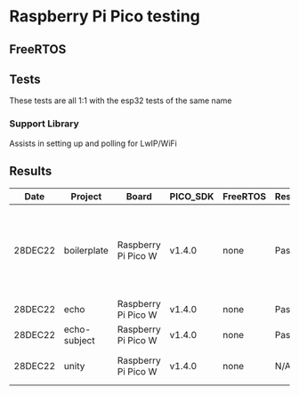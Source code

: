 # Raspberry Pi Pico testing

## FreeRTOS

## Tests

These tests are all 1:1 with the esp32 tests of the same name

### Support Library

Assists in setting up and polling for LwIP/WiFi

## Results

|   Date  | Project      | Board                | PICO_SDK | FreeRTOS | Result | Notes |
| ------- | ------------ | -------------------- | -------  | -------- | ------ | ----- |
| 28DEC22 | boilerplate  | Raspberry Pi Pico W  | v1.4.0   |  none    | Pass   | Only returns 404 and 501s, but that counts
| 28DEC22 | echo         | Raspberry Pi Pico W  | v1.4.0   |  none    | Pass   | 
| 28DEC22 | echo-subject | Raspberry Pi Pico W  | v1.4.0   |  none    | Pass   | 
| 28DEC22 | unity        | Raspberry Pi Pico W  | v1.4.0   |  none    | N/A    | Not ready yet

